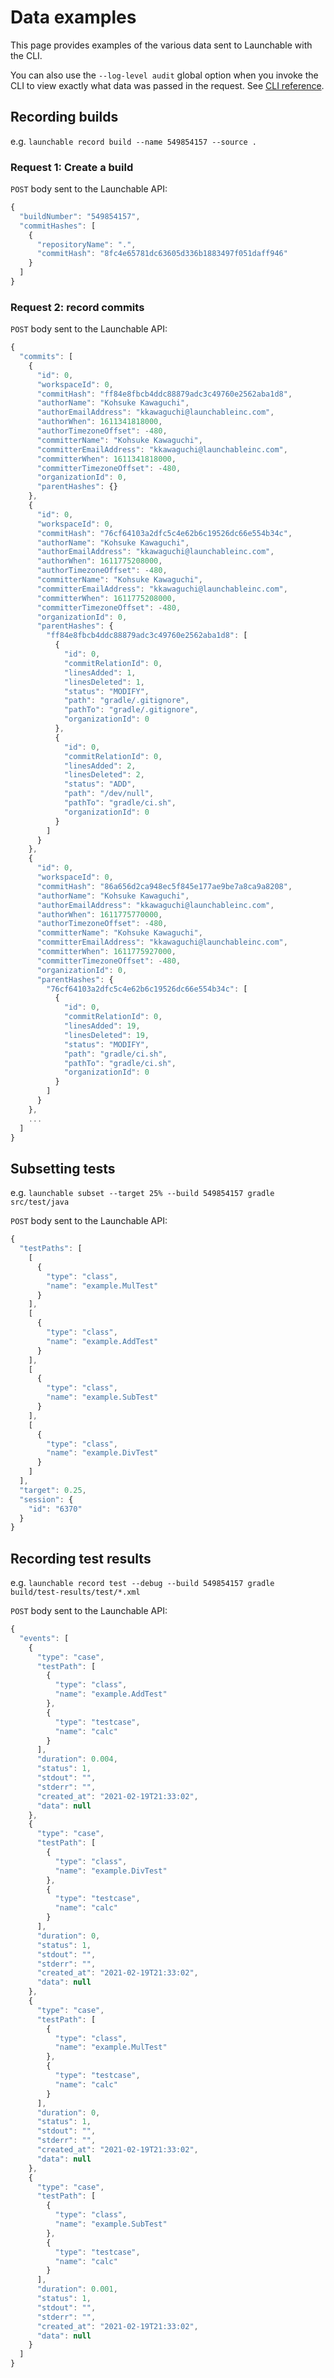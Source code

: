 # Data examples

This page provides examples of the various data sent to Launchable with the CLI.

You can also use the `--log-level audit` global option when you invoke the CLI to view exactly what data was passed in the request. See [CLI reference](../../resources/cli-reference.md#log-level).

## Recording builds

e.g. `launchable record build --name 549854157 --source .`

### Request 1: Create a build

`POST` body sent to the Launchable API:

```javascript
{
  "buildNumber": "549854157",
  "commitHashes": [
    {
      "repositoryName": ".",
      "commitHash": "8fc4e65781dc63605d336b1883497f051daff946"
    }
  ]
}
```

### Request 2: record commits

`POST` body sent to the Launchable API:

```javascript
{
  "commits": [
    {
      "id": 0,
      "workspaceId": 0,
      "commitHash": "ff84e8fbcb4ddc88879adc3c49760e2562aba1d8",
      "authorName": "Kohsuke Kawaguchi",
      "authorEmailAddress": "kkawaguchi@launchableinc.com",
      "authorWhen": 1611341818000,
      "authorTimezoneOffset": -480,
      "committerName": "Kohsuke Kawaguchi",
      "committerEmailAddress": "kkawaguchi@launchableinc.com",
      "committerWhen": 1611341818000,
      "committerTimezoneOffset": -480,
      "organizationId": 0,
      "parentHashes": {}
    },
    {
      "id": 0,
      "workspaceId": 0,
      "commitHash": "76cf64103a2dfc5c4e62b6c19526dc66e554b34c",
      "authorName": "Kohsuke Kawaguchi",
      "authorEmailAddress": "kkawaguchi@launchableinc.com",
      "authorWhen": 1611775208000,
      "authorTimezoneOffset": -480,
      "committerName": "Kohsuke Kawaguchi",
      "committerEmailAddress": "kkawaguchi@launchableinc.com",
      "committerWhen": 1611775208000,
      "committerTimezoneOffset": -480,
      "organizationId": 0,
      "parentHashes": {
        "ff84e8fbcb4ddc88879adc3c49760e2562aba1d8": [
          {
            "id": 0,
            "commitRelationId": 0,
            "linesAdded": 1,
            "linesDeleted": 1,
            "status": "MODIFY",
            "path": "gradle/.gitignore",
            "pathTo": "gradle/.gitignore",
            "organizationId": 0
          },
          {
            "id": 0,
            "commitRelationId": 0,
            "linesAdded": 2,
            "linesDeleted": 2,
            "status": "ADD",
            "path": "/dev/null",
            "pathTo": "gradle/ci.sh",
            "organizationId": 0
          }
        ]
      }
    },
    {
      "id": 0,
      "workspaceId": 0,
      "commitHash": "86a656d2ca948ec5f845e177ae9be7a8ca9a8208",
      "authorName": "Kohsuke Kawaguchi",
      "authorEmailAddress": "kkawaguchi@launchableinc.com",
      "authorWhen": 1611775770000,
      "authorTimezoneOffset": -480,
      "committerName": "Kohsuke Kawaguchi",
      "committerEmailAddress": "kkawaguchi@launchableinc.com",
      "committerWhen": 1611775927000,
      "committerTimezoneOffset": -480,
      "organizationId": 0,
      "parentHashes": {
        "76cf64103a2dfc5c4e62b6c19526dc66e554b34c": [
          {
            "id": 0,
            "commitRelationId": 0,
            "linesAdded": 19,
            "linesDeleted": 19,
            "status": "MODIFY",
            "path": "gradle/ci.sh",
            "pathTo": "gradle/ci.sh",
            "organizationId": 0
          }
        ]
      }
    },
    ...
  ]
}
```

## Subsetting tests

e.g. `launchable subset --target 25% --build 549854157 gradle src/test/java`

`POST` body sent to the Launchable API:

```javascript
{
  "testPaths": [
    [
      {
        "type": "class",
        "name": "example.MulTest"
      }
    ],
    [
      {
        "type": "class",
        "name": "example.AddTest"
      }
    ],
    [
      {
        "type": "class",
        "name": "example.SubTest"
      }
    ],
    [
      {
        "type": "class",
        "name": "example.DivTest"
      }
    ]
  ],
  "target": 0.25,
  "session": {
    "id": "6370"
  }
}
```

## Recording test results

e.g. `launchable record test --debug --build 549854157 gradle build/test-results/test/*.xml`

`POST` body sent to the Launchable API:

```javascript
{
  "events": [
    {
      "type": "case",
      "testPath": [
        {
          "type": "class",
          "name": "example.AddTest"
        },
        {
          "type": "testcase",
          "name": "calc"
        }
      ],
      "duration": 0.004,
      "status": 1,
      "stdout": "",
      "stderr": "",
      "created_at": "2021-02-19T21:33:02",
      "data": null
    },
    {
      "type": "case",
      "testPath": [
        {
          "type": "class",
          "name": "example.DivTest"
        },
        {
          "type": "testcase",
          "name": "calc"
        }
      ],
      "duration": 0,
      "status": 1,
      "stdout": "",
      "stderr": "",
      "created_at": "2021-02-19T21:33:02",
      "data": null
    },
    {
      "type": "case",
      "testPath": [
        {
          "type": "class",
          "name": "example.MulTest"
        },
        {
          "type": "testcase",
          "name": "calc"
        }
      ],
      "duration": 0,
      "status": 1,
      "stdout": "",
      "stderr": "",
      "created_at": "2021-02-19T21:33:02",
      "data": null
    },
    {
      "type": "case",
      "testPath": [
        {
          "type": "class",
          "name": "example.SubTest"
        },
        {
          "type": "testcase",
          "name": "calc"
        }
      ],
      "duration": 0.001,
      "status": 1,
      "stdout": "",
      "stderr": "",
      "created_at": "2021-02-19T21:33:02",
      "data": null
    }
  ]
}
```

